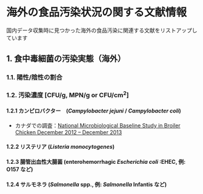 # 海外の食品汚染状況の関する文献情報
国内データ収集時に見つかった海外の食品汚染に関連する文献をリストアップしています

## 1. 食中毒細菌の汚染実態（海外）
### 1.1. 陽性/陰性の割合

### 1.2. 汚染濃度 [CFU/g, MPN/g or CFU/cm<sup>2</sup>]
#### 1.2.1 カンピロバクター　(_Campylobacter jejuni_ / _Campylobacter coli_)
- カナダでの調査：[National Microbiological Baseline Study in Broiler Chicken
December 2012 – December 2013](https://inspection.canada.ca/en/food-safety-industry/food-chemistry-and-microbiology/food-safety-testing-reports-and-journal-articles/december-2012-december-2013)

#### 1.2.2 リステリア (_Listeria monocytogenes_)


#### 1.2.3 腸管出血性大腸菌 (enterohemorrhagic _Escherichia coli_ :EHEC, 例: O157 など)　


#### 1.2.4 サルモネラ (_Salmonella_ spp., 例: _Salmonella_ Infantis など)


